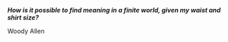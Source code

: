 _**How is it possible to find meaning in a finite world, given my waist and shirt size?**_

Woody Allen